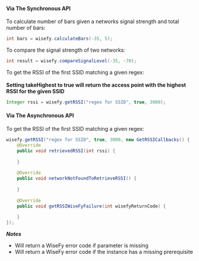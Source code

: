 #### Via The Synchronous API

To calculate number of bars given a networks signal strength and total number of bars:

```java
int bars = wisefy.calculateBars(-35, 5);
```

To compare the signal strength of two networks:

```java
int result = wisefy.compareSignalLevel(-35, -70);
```

To get the RSSI of the first SSID matching a given regex:<br/><br/>
<strong>Setting takeHighest to true will return the access point with the highest RSSI for the given SSID</strong>

```java
Integer rssi = wisefy.getRSSI("regex for SSID", true, 3000);
```

#### Via The Asynchronous API

To get the RSSI of the first SSID matching a given regex:

```java
wisefy.getRSSI("regex for SSID", true, 3000, new GetRSSICallbacks() {
    @Override
    public void retrievedRSSI(int rssi) {
    
    }
    
    @Override
    public void networkNotFoundToRetrieveRSSI() {
    
    }
    
    @Override
    public void getRSSIWiseFyFailure(int wisefyReturnCode) {
    
    }
});
```

***Notes***

- Will return a WiseFy error code if parameter is missing
- Will return a WiseFy error code if the instance has a missing prerequisite
